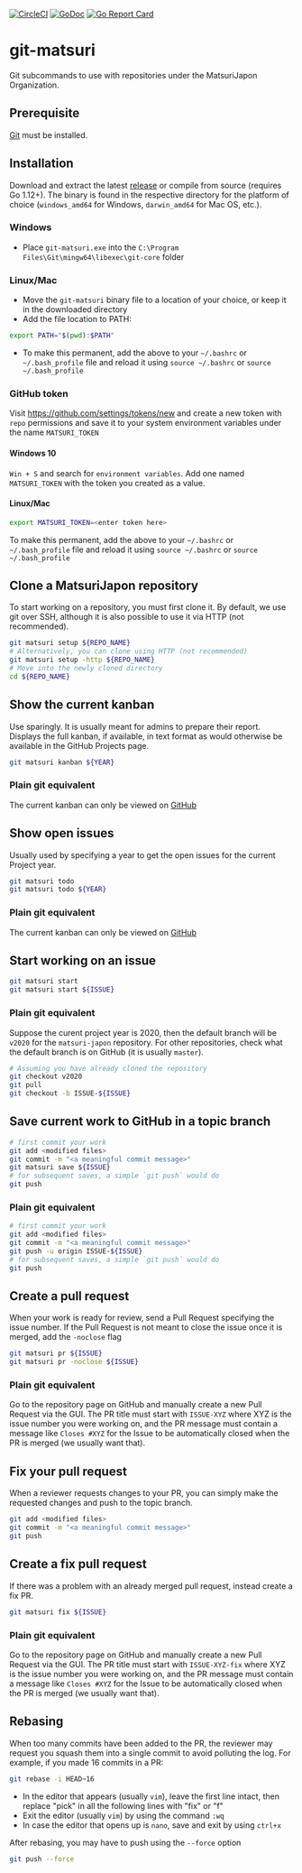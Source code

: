 [![CircleCI](https://circleci.com/gh/MatsuriJapon/git-matsuri.svg?style=svg&circle-token=d8dafe865a3b6e3dee7dd0f56e51e393f4ffc0be)](https://circleci.com/gh/MatsuriJapon/git-matsuri) [![GoDoc](https://godoc.org/github.com/MatsuriJapon/git-matsuri?status.svg)](https://godoc.org/github.com/MatsuriJapon/git-matsuri) [![Go Report Card](https://goreportcard.com/badge/github.com/MatsuriJapon/git-matsuri)](https://goreportcard.com/report/github.com/MatsuriJapon/git-matsuri)

# git-matsuri
Git subcommands to use with repositories under the MatsuriJapon Organization.

## Prerequisite
[Git](https://git-scm.com/downloads) must be installed.

## Installation
Download and extract the latest [release](https://github.com/MatsuriJapon/git-matsuri/releases) or compile from source (requires Go 1.12+). The binary is found in the respective directory for the platform of choice (`windows_amd64` for Windows, `darwin_amd64` for Mac OS, etc.).

### Windows
- Place `git-matsuri.exe` into the `C:\Program Files\Git\mingw64\libexec\git-core` folder

### Linux/Mac
- Move the `git-matsuri` binary file to a location of your choice, or keep it in the downloaded directory
- Add the file location to PATH: 
```sh
export PATH="$(pwd):$PATH"
```
- To make this permanent, add the above to your `~/.bashrc` or `~/.bash_profile` file and reload it using `source ~/.bashrc` or `source ~/.bash_profile`

### GitHub token
Visit https://github.com/settings/tokens/new and create a new token with `repo` permissions and save it to your system environment variables under the name `MATSURI_TOKEN`

#### Windows 10
`Win + S` and search for `environment variables`. Add one named `MATSURI_TOKEN` with the token you created as a value.

#### Linux/Mac
```sh
export MATSURI_TOKEN=<enter token here>
```

To make this permanent, add the above to your `~/.bashrc` or `~/.bash_profile` file and reload it using `source ~/.bashrc` or `source ~/.bash_profile`

## Clone a MatsuriJapon repository
To start working on a repository, you must first clone it. By default, we use git over SSH, although it is also possible to use it via HTTP (not recommended).
```sh
git matsuri setup ${REPO_NAME}
# Alternatively, you can clone using HTTP (not recommended)
git matsuri setup -http ${REPO_NAME}
# Move into the newly cloned directory
cd ${REPO_NAME}
```

## Show the current kanban
Use sparingly. It is usually meant for admins to prepare their report. Displays the full kanban, if available, in text format as would otherwise be available in the GitHub Projects page.
```sh
git matsuri kanban ${YEAR}
```

### Plain git equivalent
The current kanban can only be viewed on [GitHub](https://github.com/MatsuriJapon/matsuri-japon/projects)

## Show open issues
Usually used by specifying a year to get the open issues for the current Project year.
```sh
git matsuri todo
git matsuri todo ${YEAR}
```

### Plain git equivalent
The current kanban can only be viewed on [GitHub](https://github.com/MatsuriJapon/matsuri-japon/projects)

## Start working on an issue
```sh
git matsuri start
git matsuri start ${ISSUE}
```

### Plain git equivalent
Suppose the curent project year is 2020, then the default branch will be `v2020` for the `matsuri-japon` repository. For other repositories, check what the default branch is on GitHub (it is usually `master`).
```sh
# Assuming you have already cloned the repository
git checkout v2020
git pull
git checkout -b ISSUE-${ISSUE}
```

## Save current work to GitHub in a topic branch
```sh
# first commit your work
git add <modified files>
git commit -m "<a meaningful commit message>"
git matsuri save ${ISSUE}
# for subsequent saves, a simple `git push` would do
git push
```

### Plain git equivalent
```sh
# first commit your work
git add <modified files>
git commit -m "<a meaningful commit message>"
git push -u origin ISSUE-${ISSUE}
# for subsequent saves, a simple `git push` would do
git push
```

## Create a pull request
When your work is ready for review, send a Pull Request specifying the issue number. If the Pull Request is not meant to close the issue once it is merged, add the `-noclose` flag
```sh
git matsuri pr ${ISSUE}
git matsuri pr -noclose ${ISSUE}
```

### Plain git equivalent
Go to the repository page on GitHub and manually create a new Pull Request via the GUI. The PR title must start with `ISSUE-XYZ` where XYZ is the issue number you were working on, and the PR message must contain a message like `Closes #XYZ` for the Issue to be automatically closed when the PR is merged (we usually want that).

## Fix your pull request
When a reviewer requests changes to your PR, you can simply make the requested changes and push to the topic branch.
```sh
git add <modified files>
git commit -m "<a meaningful commit message>"
git push
```

## Create a fix pull request
If there was a problem with an already merged pull request, instead create a fix PR.
```sh
git matsuri fix ${ISSUE}
```

### Plain git equivalent
Go to the repository page on GitHub and manually create a new Pull Request via the GUI. The PR title must start with `ISSUE-XYZ-fix` where XYZ is the issue number you were working on, and the PR message must contain a message like `Closes #XYZ` for the Issue to be automatically closed when the PR is merged (we usually want that).

## Rebasing
When too many commits have been added to the PR, the reviewer may request you squash them into a single commit to avoid polluting the log. For example, if you made 16 commits in a PR:
```sh
git rebase -i HEAD~16
```
- In the editor that appears (usually `vim`), leave the first line intact, then replace "pick" in all the following lines with "fix" or "f"
- Exit the editor (usually `vim`) by using the command `:wq`
- In case the editor that opens up is `nano`, save and exit by using `ctrl+x`

After rebasing, you may have to push using the `--force` option
```sh
git push --force
```
